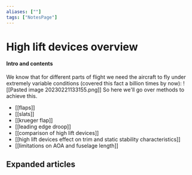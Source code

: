 ```yaml
---
aliases: [""]
tags: ["NotesPage"]
---
```


# High lift devices overview

#### Intro and contents
We know that for different parts of flight we need the aircraft to fly under extremely variable conditions (covered this fact a billion times by now):
![[Pasted image 20230221133155.png]]
So here we'll go over methods to achieve this.

- [[flaps]]
- [[slats]]
- [[krueger flap]]
- [[leading edge droop]]
- [[comparison of high lift devices]]
- [[high lift devices effect on trim and static stability characteristics]]
- [[limitations on AOA and fuselage length]]


## Expanded articles
